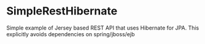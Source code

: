 SimpleRestHibernate
===================

Simple example of Jersey based REST API that uses Hibernate for JPA. This explicitly avoids dependencies on spring/jboss/ejb
